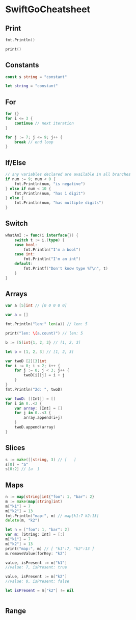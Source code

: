 # SwiftGoCheatsheet

## Print
```go
fmt.Println()
```

```swift
print()
```
## Constants

```go
const s string = "constant"
```

```swift
let string = "constant"
```

## For
```go
for {}
for i <= 3 {
    continue // next iteration
}

for j := 7; j <= 9; j++ {
    break // end loop
}
```
## If/Else
```go
// any variables declared are available in all branches
if num := 9; num < 0 {
    fmt.Println(num, "is negative")
} else if num < 10 {
    fmt.Println(num, "has 1 digit")
} else {
    fmt.Println(num, "has multiple digits")
}
```

## Switch
```go
whatAmI := func(i interface{}) {
    switch t := i.(type) {
    case bool:
        fmt.Println("I'm a bool")
    case int:
        fmt.Println("I'm an int")
    default:
        fmt.Printf("Don't know type %T\n", t)
    }
}
```

## Arrays
```go
var a [5]int // [0 0 0 0 0]
```
```swift
var a = []
```

```go
fmt.Println("len:" len(a)) // len: 5
```
```swift
print("len: \(a.count)") // len: 5
```

```go
b := [5]int{1, 2, 3} // [1, 2, 3]
```

```swift
let b = [1, 2, 3] // [1, 2, 3]
```

```go
var twoD [2][3]int
for i := 0; i < 2; i++ {
    for j := 0; j < 3; j++ {
        twoD[i][j] = i + j
    }
}
fmt.Println("2d: ", twoD)
```
```swift
var twoD: [[Int]] = []
for i in 0..<2 {
    var array: [Int] = []
    for j in 0..<3 {
        array.append(i+j)
    }
    twoD.append(array)
}
```

## Slices
```go
s := make([]string, 3) // [   ]
s[0] = "a"
s[0:2] // [a  ] 
```

## Maps
```go
n := map[string]int{"foo": 1, "bar": 2}
m := make(map[string]int)
m["k1"] = 7
m["k2"] = 13
fmt.Println("map:", m) // map[k1:7 k2:13]
delete(m, "k2")
```

```swift
let n = ["foo": 1, "bar": 2]
var m: [String: Int] = [:]
m["k1"] = 7
m["k2"] = 13
print("map:", m) // [ "k1":7, "k2":13 ]
m.removeValue(forKey: "k2")
```

```go
value, isPresent := m["k1"]
//value: 7, isPresent: true

value, isPresent := m["k2"]
//value: 0, isPresent: false
```
```swift
let isPresent = m["k2"] != nil
```

```go

```
## Range